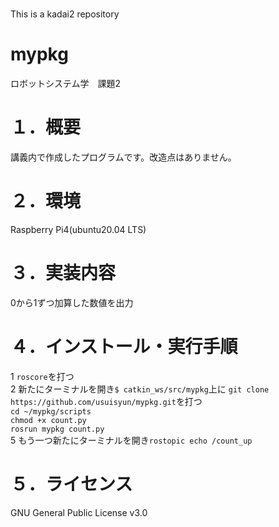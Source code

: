 # 
This is a kadai2 repository
# mypkg
ロボットシステム学　課題2

# １．概要  
講義内で作成したプログラムです。改造点はありません。

# ２．環境  
Raspberry Pi4(ubuntu20.04 LTS)

# ３．実装内容   
0から1ずつ加算した数値を出力

# ４．インストール・実行手順  
1 `roscore`を打つ  
2 新たにターミナルを開き`$ catkin_ws/src/mypkg`上に
`git clone https://github.com/usuisyun/mypkg.git`を打つ  
`cd ~/mypkg/scripts`    
`chmod +x count.py`  
`rosrun mypkg count.py`  
5 もう一つ新たにターミナルを開き`rostopic echo /count_up`

# ５．ライセンス　　
GNU General Public License v3.0
